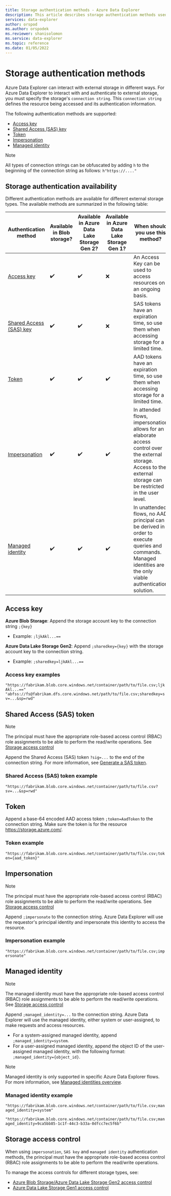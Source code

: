 ```yaml
---
title: Storage authentication methods - Azure Data Explorer
description: This article describes storage authentication methods used in connection strings in Azure Data Explorer.
services: data-explorer
author: orspod
ms.author: orspodek
ms.reviewer: shanisolomon
ms.service: data-explorer
ms.topic: reference
ms.date: 01/05/2022
---
```

# Storage authentication methods

Azure Data Explorer can interact with external storage in different ways. For Azure Data Explorer to interact with and authenticate to external storage, you must specify the storage's `connection string`. This `connection string` defines the resource being accessed and its authentication information.

The following authentication methods are supported:
* [Access key](#access-key)
* [Shared Access (SAS) key](#shared-access-sas-key)
* [Token](#token)
* [Impersonation](#impersonation)
* [Managed identity](#managed-identity)

> [!NOTE]
> All types of connection strings can be obfuscated by adding `h` to the beginning of the connection string as follows: `h"https://...."`

## Storage authentication availability

Different authentication methods are available for different external storage types. The available methods are summarized in the following table:

Authentication method | Available in Blob storage? | Available in Azure Data Lake Storage Gen 2? | Available in Azure Data Lake Storage Gen 1? | When should you use this method?|
|---|---|---|---|---|
|[Access key](#access-key) | :heavy_check_mark: |:heavy_check_mark: | :x: | An Access Key can be used to access resources on an ongoing basis.
| [Shared Access (SAS) key](#shared-access-sas-key) | :heavy_check_mark: | :heavy_check_mark: | :x: | SAS tokens have an expiration time, so use them when accessing storage for a limited time. 
| [Token](#token) | :heavy_check_mark: | :heavy_check_mark: | :heavy_check_mark: | AAD tokens have an expiration time, so use them when accessing storage for a limited time.
| [Impersonation](#impersonation) | :heavy_check_mark: | :heavy_check_mark: | :heavy_check_mark: | In attended flows, impersonation allows for an elaborate access control over the external storage. Access to the external storage can be restricted in the user level. 
| [Managed identity](#managed-identity) | :heavy_check_mark: | :heavy_check_mark: | :heavy_check_mark: | In unattended flows, no AAD principal can be derived in order to execute queries and commands. Managed identities are the only viable authentication solution.

## Access key

**Azure Blob Storage**: Append the storage account key to the connection string `;{key}` 
* Example: `;ljkAkl...==`

**Azure Data Lake Storage Gen2**: Append `;sharedkey={key}` with the storage account key to the connection string. 
* Example: `;sharedkey=ljkAkl...==`

### Access key examples

`"https://fabrikam.blob.core.windows.net/container/path/to/file.csv;ljkAkl...=="`
`"abfss://fs@fabrikam.dfs.core.windows.net/path/to/file.csv;sharedkey=sv=...&sp=rwd"`

## Shared Access (SAS) token

> [!NOTE]
> The principal must have the appropriate role-based access control (RBAC) role assignments to be able to perform the read/write operations. See [Storage access control](#storage-access-control.)

Append the Shared Access (SAS) token `?sig=...` to the end of the connection string. For more information, see [Generate a SAS token](generate-sas-token.md).

### Shared Access (SAS) token example

`"https://fabrikam.blob.core.windows.net/container/path/to/file.csv?sv=...&sp=rwd"`

## Token

Append a base-64 encoded AAD access token `;token=AadToken` to the connection string. Make sure the token is for the resource https://storage.azure.com/.

### Token example

`"https://fabrikam.blob.core.windows.net/container/path/to/file.csv;token={aad_token}"`

## Impersonation

> [!NOTE]
> The principal must have the appropriate role-based access control (RBAC) role assignments to be able to perform the read/write operations. See [Storage access control](#storage-access-control.)

Append `;impersonate` to the connection string. Azure Data Explorer will use the requestor's principal identity and impersonate this identity to access the resource. 

### Impersonation example

`"https://fabrikam.blob.core.windows.net/container/path/to/file.csv;impersonate"`

## Managed identity

> [!NOTE]
> The managed identity must have the appropriate role-based access control (RBAC) role assignments to be able to perform the read/write operations. See [Storage access control](#storage-access-control.)

Append `;managed_identity=...` to the connection string. Azure Data Explorer will use the managed identity, either system or user-assigned, to make requests and access resources.
* For a system-assigned managed identity, append `;managed_identity=system`.
* For a user-assigned managed identity, append the object ID of the user-assigned managed identity, with the following format: `;managed_identity={object_id}`.

>[!NOTE]
> Managed identity is only supported in specific Azure Data Explorer flows. For more information, see [Managed identities overview](/azure/data-explorer/managed-identities-overview).

### Managed identity example

`"https://fabrikam.blob.core.windows.net/container/path/to/file.csv;managed_identity=system"`

`"https://fabrikam.blob.core.windows.net/container/path/to/file.csv;managed_identity=9ca5bb85-1c1f-44c3-b33a-0dfcc7ec5f6b"`

## Storage access control

When using `impersonation`, `SAS key` and `managed identity` authentication methods, the principal must have the appropriate role-based access control (RBAC) role assignments to be able to perform the read/write operations.

To manage the access controls for different storage types, see:
* [Azure Blob Storage/Azure Data Lake Storage Gen2 access control](/azure/storage/common/authorization-resource-provider#assign-management-permissions-with-azure-role-based-access-control-azure-rbac)
* [Azure Data Lake Storage Gen1 access control](/azure/storage/blobs/data-lake-storage-access-control)